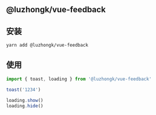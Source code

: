 ## @luzhongk/vue-feedback

## 安装

```bash
yarn add @luzhongk/vue-feedback
```

## 使用

```js
import { toast, loading } from '@luzhongk/vue-feedback'

toast('1234')

loading.show()
loading.hide()
```
